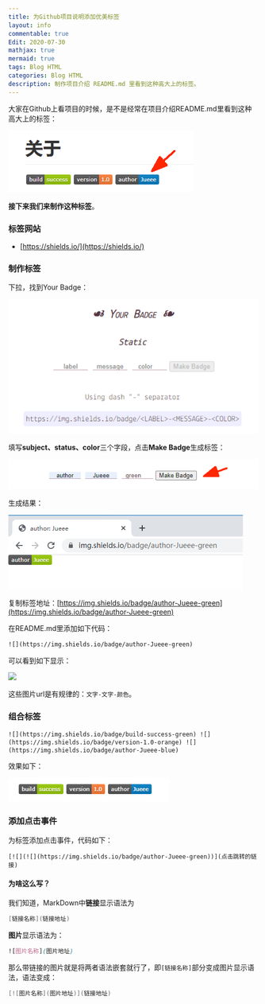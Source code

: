 ```yaml
---
title: 为Github项目说明添加优美标签
layout: info
commentable: true
Edit: 2020-07-30
mathjax: true
mermaid: true
tags: Blog HTML
categories: Blog HTML
description: 制作项目介绍 README.md 里看到这种高大上的标签。
---
```


大家在Github上看项目的时候，是不是经常在项目介绍README.md里看到这种高大上的标签：


 ![1596161123283](/assets/images/2020/07/1596161123283.png)

**接下来我们来制作这种标签**。

### 标签网站

- [https://shields.io/](https://shields.io/)

### 制作标签

下拉，找到Your Badge：

![1596160368983](/assets/images/2020/07/1596160368983.png)

填写**subject、status、color**三个字段，点击**Make Badge**生成标签：

![1596160688666](/assets/images/2020/07/1596160688666.png)

生成结果：

![1596160441795](/assets/images/2020/07/1596160441795.png)

复制标签地址：[https://img.shields.io/badge/author-Jueee-green](https://img.shields.io/badge/author-Jueee-green)

在README.md里添加如下代码：

```html
![](https://img.shields.io/badge/author-Jueee-green)
```

可以看到如下显示：

![](https://img.shields.io/badge/author-Jueee-green)

这些图片url是有规律的：`文字-文字-颜色`。

### 组合标签

```
![](https://img.shields.io/badge/build-success-green) ![](https://img.shields.io/badge/version-1.0-orange) ![](https://img.shields.io/badge/author-Jueee-blue)
```

效果如下：

![1596162573650](/assets/images/2020/07/1596162573650.png)

### 添加点击事件

为标签添加点击事件，代码如下：

```
[![](![](https://img.shields.io/badge/author-Jueee-green))](点击跳转的链接)
```

#### 为啥这么写？

我们知道，MarkDown中**链接**显示语法为

```csharp
[链接名称](链接地址)
```

**图片**显示语法为：

```css
![图片名称](图片地址)
```

那么带链接的图片就是将两者语法嵌套就行了，即`[链接名称]`部分变成图片显示语法，语法变成：

```csharp
[![图片名称](图片地址)](链接地址)
```